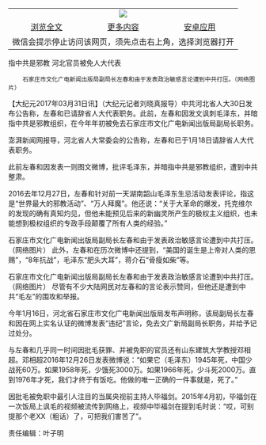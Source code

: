 

<table>
  <tr>
    <td align="center" colspan="3">
      <a href="https://github.com/ogate/ogate/blob/master/README.md"><img src="https://cloud.githubusercontent.com/assets/11880933/13434984/f430fae2-e012-11e5-814f-c2df1e82b247.jpg"/></a>
    </td>
  </tr>
  <tr>
    <td align="center">
      <a href="https://s3.ap-south-1.amazonaws.com/ogatem/oGate.htm?c815558&from=oNote">浏览全文</a>
    </td>
    <td align="center">
      <a href="https://s3.ap-south-1.amazonaws.com/ogatem/oGate.htm?from=oNote">更多内容</a>
    </td>
    <td align="center">
      <a href="https://raw.githubusercontent.com/ogate/up/master/ogate.apk">安卓应用</a>
    </td>
  </tr>
  <tr>
    <td align="center" colspan="3">
      微信会提示停止访问该网页，须先点击右上角，选择浏览器打开
    </td>
  </tr>
</table>    



指中共是邪教 河北官员被免人大代表






        石家庄市文化广电新闻出版局副局长左春和由于发表政治敏感言论遭到中共打压。（网络图片）




【大纪元2017年03月31日讯】（大纪元记者刘晓真报导）中共河北省人大30日发布公告称，左春和已请辞省人大代表职务。此前，左春和因发文讽刺毛泽东，并暗指中共是邪教组织，在今年年初被免去石家庄市文化广电新闻出版局副局长职务。


澎湃新闻网报导，河北省人大常委会的公告称，左春和已于1月18日请辞省人大代表职务。


此前左春和因发表一则图文微博，批评毛泽东，并暗指中共是邪教组织，遭到中共整肃。


2016去年12月27日，左春和针对前一天湖南韶山毛泽东生忌活动发表评论，指这是“世界最大的邪教活动”、“万人拜魔”。他还说：“关于大革命的爆发，托克维尔的发现的确有真知灼见，但他未能预见后来的新幽灵所产生的极权主义组织，也未能想到极权组织的专政手段颠覆了所有人类的经验。”


石家庄市文化广电新闻出版局副局长左春和由于发表政治敏感言论遭到中共打压。（网络图片）
此外，左春和在历次微博中还提到，“美国的诞生是上帝对人类的恩赐”，“8年抗战”，毛泽东“肥头大耳”，蒋介石“骨瘦如柴”等。


石家庄市文化广电新闻出版局副局长左春和由于发表政治敏感言论遭到中共打压。（网络图片）
尽管有不少大陆网民对左春和的言论表示赞同，但他还是遭到中共“毛左”的围攻和举报。


今年1月16日，河北省石家庄市文化广电新闻出版局发布声明称，该局副局长左春和因在网上实名认证的微博发表“违纪”言论，免去文广新局副局长职务，并给予记过处分。


与左春和几乎同一时间因批毛获罪、并被免职的官员还有山东建筑大学教授邓相超。邓相超2016年12月26日发表微博说：“如果它（毛泽东）1945年死，中国少战死60万。如果1958年死，少饿死3000万。如果1966年死，少斗死2000万。直到1976年才死，我们才终于有饭吃。他做的唯一正确的一件事就是，死了。”


因批毛被免职中最引人注目的当属央视前主持人毕福剑。2015年4月初，毕福剑在一次饭局上讽毛的视频被流传到网络上，视频中毕福剑在提到毛时说：“哎，可别提那个老XX（粗话）了，可把我们害苦了”。


责任编辑：叶子明



